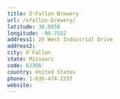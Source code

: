 ```yaml
---
title: O'Fallon Brewery
url: /ofallon-brewery/
latitude: 38.8058
longitude: -90.7532
address1: 26 West Industrial Drive
address2: 
city: O'Fallon
state: Missouri
code: 63366
country: United States
phone: 1-636-474-2337
website: 
---
```


